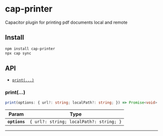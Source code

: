 # cap-printer

Capacitor plugin for printing pdf documents local and remote

## Install

```bash
npm install cap-printer
npx cap sync
```

## API

<docgen-index>

* [`print(...)`](#print)

</docgen-index>

<docgen-api>
<!--Update the source file JSDoc comments and rerun docgen to update the docs below-->

### print(...)

```typescript
print(options: { url?: string; localPath?: string; }) => Promise<void>
```

| Param         | Type                                               |
| ------------- | -------------------------------------------------- |
| **`options`** | <code>{ url?: string; localPath?: string; }</code> |

--------------------

</docgen-api>
